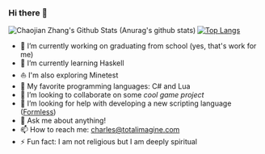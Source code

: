 ### Hi there 👋

<!--
**chaojian-zhang/chaojian-zhang** is a ✨ _special_ ✨ repository because its `README.md` (this file) appears on your GitHub profile.
-->

<img align="left" alt="Chaojian Zhang's Github Stats (Anurag's github stats)" src="https://github-readme-stats.vercel.app/api?username=chaojian-zhang&count_private=true&theme=gruvbox&show_icons=true" />

[![Top Langs](https://github-readme-stats.vercel.app/api/top-langs/?username=chaojian-zhang&layout=compact&theme=gruvbox)](https://github.com/anuraghazra/github-readme-stats)

- 🔭 I’m currently working on graduating from school (yes, that's work for me)
- 🌱 I’m currently learning Haskell
- ⛵ I'm also exploring Minetest
- 🧡 My favorite programming languages: C# and Lua
- 👯 I’m looking to collaborate on some *cool game project*
- 🤔 I’m looking for help with developing a new scripting language ([Formless](https://formless.totalimagine.com/))
- 💬 Ask me about anything!
- 📫 How to reach me: charles@totalimagine.com
- ⚡ Fun fact: I am not religious but I am deeply spiritual
